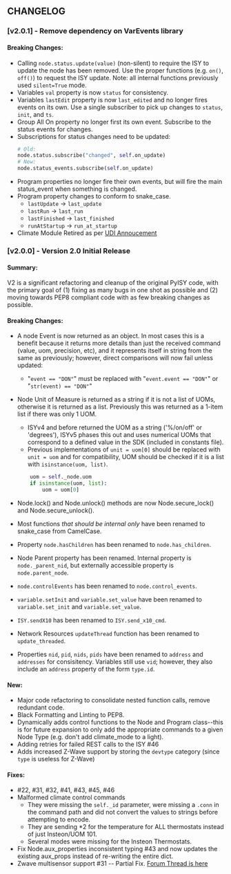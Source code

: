 ## CHANGELOG

### [v2.0.1] - Remove dependency on VarEvents library

#### Breaking Changes:

- Calling `node.status.update(value)` (non-silent) to require the ISY to update the node has been removed. Use the proper functions (e.g. `on()`, `off()`) to request the ISY update. Note: all internal functions previously used `silent=True` mode.
- Variables `val` property is now `status` for consistency.
- Variables `lastEdit` property is now `last_edited` and no longer fires events on its own. Use a single subscriber to pick up changes to `status`, `init`, and `ts`.
- Group All On property no longer first its own event. Subscribe to the status events for changes.
- Subscriptions for status changes need to be updated:
  ```python
  # Old:
  node.status.subscribe("changed", self.on_update)
  # New:
  node.status_events.subscribe(self.on_update)
  ```
- Program properties no longer fire their own events, but will fire the main status_event when something is changed.
- Program property changes to conform to snake_case.
  + `lastUpdate` -> `last_update`
  + `lastRun` -> `last_run`
  + `lastFinished` -> `last_finished`
  + `runAtStartup` -> `run_at_startup`
- Climate Module Retired as per [UDI Annoucement](https://www.universal-devices.com/byebyeclimatemodule/)

### [v2.0.0] - Version 2.0 Initial Release

#### Summary: 

V2 is a significant refactoring and cleanup of the original PyISY code, with the primary goal of (1) fixing as many bugs in one shot as possible and (2) moving towards PEP8 compliant code with as few breaking changes as possible.

#### Breaking Changes:

- A node Event is now returned as an object. In most cases this is a benefit because it returns more details than just the received command (value, uom, precision, etc), and it represents itself in string from the same as previously; however, direct comparisons will now fail unless updated:
    - "`event == "DON"`" must be replaced with "`event.event == "DON"`" or "`str(event) == "DON"`"
- Node Unit of Measure is returned as a string if it is not a list of UOMs, otherwise it is returned as a list. Previously this was returned as a 1-item list if there was only 1 UOM.
    - ISYv4 and before returned the UOM as a string ('%/on/off' or 'degrees'), ISYv5 phases this out and uses numerical UOMs that correspond to a defined value in the SDK (included in constants file).
    - Previous implementations of `unit = uom[0]` should be replaced with `unit = uom` and for compatibility, UOM should be checked if it is a list with `isinstance(uom, list)`.
    
    ```python
        uom = self._node.uom
        if isinstance(uom, list):
            uom = uom[0]
    ```
    
- Node.lock() and Node.unlock() methods are now Node.secure_lock() and Node.secure_unlock().
- Most functions *that should be internal only* have been renamed to snake_case from CamelCase.
- Property `node.hasChildren` has been renamed to `node.has_children`.
- Node Parent property has been renamed. Internal property is `node._parent_nid`, but externally accessible property is `node.parent_node`.
- `node.controlEvents` has been renamed to `node.control_events`.
- `variable.setInit` and `variable.set_value` have been renamed to `variable.set_init` and `variable.set_value`.
- `ISY.sendX10` has been renamed to `ISY.send_x10_cmd`.
- Network Resources `updateThread` function has been renamed to `update_threaded`.
- Properties `nid`, `pid`, `nids`, `pids` have been renamed to `address` and `addresses` for consisitency. Variables still use `vid`; however, they also include an `address` property of the form `type.id`.

#### New:

- Major code refactoring to consolidate nested function calls, remove redundant code.
- Black Formatting and Linting to PEP8.
- Dynamically adds control functions to the Node and Program class--this is for future expansion to only add the appropriate commands to a given Node Type (e.g. don't add climate_mode to a light).
- Adding retries for failed REST calls to the ISY #46
- Adds increased Z-Wave support by storing the `devtype` category (since `type` is useless for Z-Wave)

#### Fixes:

- #22, #31, #32, #41, #43, #45, #46
- Malformed climate control commands
   - They were missing the `self._id` parameter, were missing a `.conn` in the command path and did not convert the values to strings before attempting to encode.
   - They are sending *2 for the temperature for ALL thermostats instead of just Insteon/UOM 101.
   - Several modes were missing for the Insteon Thermostats.
- Fix Node.aux_properties inconsistent typing #43 and now updates the existing aux_props instead of re-writing the entire dict.
- Zwave multisensor support #31 -- Partial Fix. [Forum Thread is here](https://community.home-assistant.io/t/isy994-z-wave-sensor-enhancements-testers-wanted/124188)
